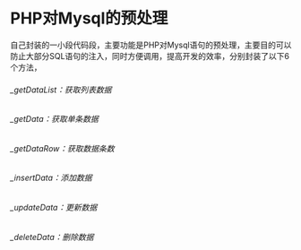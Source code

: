 # PHP对Mysql的预处理
自己封装的一小段代码段，主要功能是PHP对Mysql语句的预处理，主要目的可以防止大部分SQL语句的注入，同时方便调用，提高开发的效率，分别封装了以下6个方法，
###### _getDataList：获取列表数据
###### _getData：获取单条数据
###### _getDataRow：获取数据条数
###### _insertData：添加数据
###### _updateData：更新数据
###### _deleteData：删除数据


